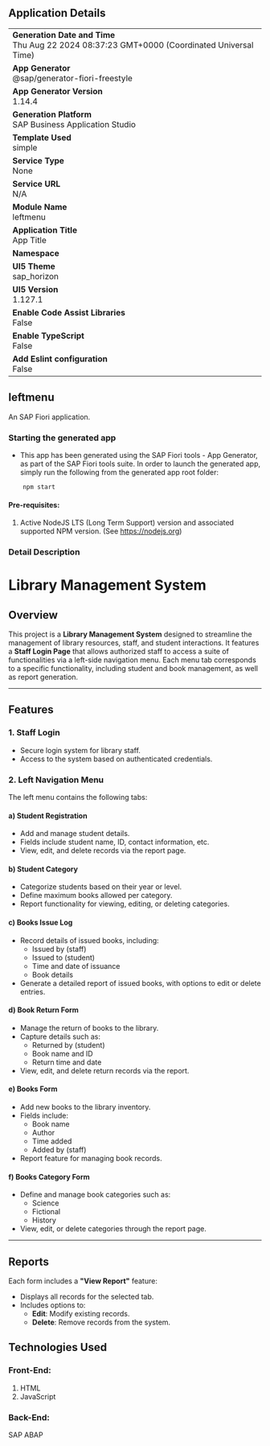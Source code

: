 ## Application Details
|               |
| ------------- |
|**Generation Date and Time**<br>Thu Aug 22 2024 08:37:23 GMT+0000 (Coordinated Universal Time)|
|**App Generator**<br>@sap/generator-fiori-freestyle|
|**App Generator Version**<br>1.14.4|
|**Generation Platform**<br>SAP Business Application Studio|
|**Template Used**<br>simple|
|**Service Type**<br>None|
|**Service URL**<br>N/A|
|**Module Name**<br>leftmenu|
|**Application Title**<br>App Title|
|**Namespace**<br>|
|**UI5 Theme**<br>sap_horizon|
|**UI5 Version**<br>1.127.1|
|**Enable Code Assist Libraries**<br>False|
|**Enable TypeScript**<br>False|
|**Add Eslint configuration**<br>False|

## leftmenu

An SAP Fiori application.

### Starting the generated app

-   This app has been generated using the SAP Fiori tools - App Generator, as part of the SAP Fiori tools suite.  In order to launch the generated app, simply run the following from the generated app root folder:

```
    npm start
```

#### Pre-requisites:

1. Active NodeJS LTS (Long Term Support) version and associated supported NPM version.  (See https://nodejs.org)

### Detail Description 
# Library Management System

## Overview
This project is a **Library Management System** designed to streamline the management of library resources, staff, and student interactions. It features a **Staff Login Page** that allows authorized staff to access a suite of functionalities via a left-side navigation menu. Each menu tab corresponds to a specific functionality, including student and book management, as well as report generation.

---

## Features

### 1. Staff Login
- Secure login system for library staff.
- Access to the system based on authenticated credentials.

### 2. Left Navigation Menu
The left menu contains the following tabs:

#### a) Student Registration
- Add and manage student details.
- Fields include student name, ID, contact information, etc.
- View, edit, and delete records via the report page.

#### b) Student Category
- Categorize students based on their year or level.
- Define maximum books allowed per category.
- Report functionality for viewing, editing, or deleting categories.

#### c) Books Issue Log
- Record details of issued books, including:
  - Issued by (staff)
  - Issued to (student)
  - Time and date of issuance
  - Book details
- Generate a detailed report of issued books, with options to edit or delete entries.

#### d) Book Return Form
- Manage the return of books to the library.
- Capture details such as:
  - Returned by (student)
  - Book name and ID
  - Return time and date
- View, edit, and delete return records via the report.

#### e) Books Form
- Add new books to the library inventory.
- Fields include:
  - Book name
  - Author
  - Time added
  - Added by (staff)
- Report feature for managing book records.

#### f) Books Category Form
- Define and manage book categories such as:
  - Science
  - Fictional
  - History
- View, edit, or delete categories through the report page.

---

## Reports
Each form includes a **"View Report"** feature:
- Displays all records for the selected tab.
- Includes options to:
  - **Edit**: Modify existing records.
  - **Delete**: Remove records from the system.

## Technologies Used
### Front-End:
1. HTML
2. JavaScript
### Back-End:
SAP ABAP


